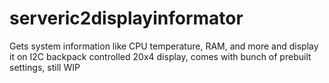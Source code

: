 # serveric2displayinformator
Gets system information like CPU temperature, RAM, and more and display it on I2C backpack controlled 20x4 display, comes with bunch of prebuilt settings, still WIP
